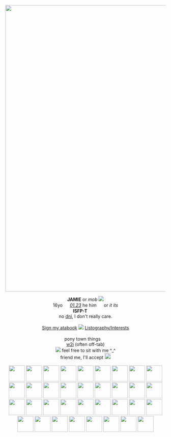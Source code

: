 <p align="center">
<img width="900" src="https://files.catbox.moe/4fn0mx.gif"
</p>
<p align="center">
<b>JAMIE</b> or <i>mob</i> <img src="https://files.catbox.moe/wqqd6z.gif">
<br> 16yo <img src="https://files.catbox.moe/8yr68w.gif" height="15px"> <i><u>01.23</u></i> he him <img src="https://files.catbox.moe/wtnhze.png" height="15px"> or <i>it its</i>
<br> <b>ISFP-T</b> <img src="https://files.catbox.moe/qnvn3d.png" height="15px" width="15px"><img src="https://files.catbox.moe/wf7b5i.png" height="15px" width="15px">
<br> no <u>dni</u>, I don't really care.
<br><br> <a href="https://mobpsycho.atabook.org/">Sign my atabook</a> <img src="https://files.catbox.moe/emwcww.gif"> <a href="https://listography.com/espershigeo">Listography/Interests</a>
<br><br> pony town things <img src="https://files.catbox.moe/rs829i.gif" height="15px"> 
<br><u>w2i</u> (often off-tab) <br><img src="https://files.catbox.moe/8tthbf.gif"> feel free to sit with me ^_^
<br> friend me, I'll accept <img src="https://files.catbox.moe/8ytfxy.gif" height="19px">
<br><br> <img src="https://files.catbox.moe/f5olaz.png" height="50px"> <img src="https://files.catbox.moe/wz452i.jpg" height="50px"> <img src="https://files.catbox.moe/b3cep6.gif" height="50px"> <img src="https://files.catbox.moe/rw1plq.gif" height="50px"> <img src="https://files.catbox.moe/h32w14.png" height="50px"> <img src="https://files.catbox.moe/s18c5m.gif" height="50px"> <img src="https://files.catbox.moe/kx8sx4.gif" height="50px"> <img src="https://files.catbox.moe/i5dci6.gif" height="50p"> <img src="https://files.catbox.moe/pr1ax9.png" height="50px"> <img src="https://files.catbox.moe/c3lw72.png" height="50px"> <img src="https://files.catbox.moe/asttiz.png" height="50px"> <img src="https://files.catbox.moe/1yrnxa.jpg" height="50px"> <img src="https://files.catbox.moe/xo0d4q.jpg" height="50px"> <img src="https://files.catbox.moe/9hgnlb.gif" height="50px"> <img src="https://files.catbox.moe/2pded3.png" height="50px"> <img src="https://files.catbox.moe/noqa9f.gif" height="50px"> <img src="https://files.catbox.moe/jw5lwp.jpg" height="50px"> <img src="https://files.catbox.moe/szrg38.gif" height="50px"> <img src="https://files.catbox.moe/vvvoo5.gif" height="50px"> <img src="https://files.catbox.moe/w3uclb.png" height="50px"> <img src="https://files.catbox.moe/i8n14x.gif" height="50px"> <img src="https://files.catbox.moe/3lu91n.jpg" height="50px"> <img src="https://files.catbox.moe/k9l3fj.png" height="50px"> <img src="https://files.catbox.moe/vopvsn.png" height="50px"> <img src="https://files.catbox.moe/7mq2dw.gif" height="50px"> <img src="https://files.catbox.moe/jtyydr.gif" height="50px"> <img src="https://files.catbox.moe/f5k13w.gif" height="50px"> <img src="https://files.catbox.moe/i7j86r.png" height="50px"> <img src="https://files.catbox.moe/1tfzbh.gif" height="50px"> <img src="https://files.catbox.moe/p6qacp.gif" height="50px"> <img src="https://files.catbox.moe/ho4bjw.gif" height="50px"> <img src="https://files.catbox.moe/v2ghle.gif" height="50px"> <img src="https://files.catbox.moe/kbsbcv.png" height="50px"> <img src="https://files.catbox.moe/hbdgyl.gif" height="50px"> <img src="https://files.catbox.moe/vvjiym.gif" height="50px">
